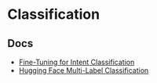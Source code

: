 # Classification


## Docs

- [Fine-Tuning for Intent Classification](https://pub.aimind.so/fine-tuning-bert-for-intent-classification-from-scratch-7e04be18b733)
- [Hugging Face Multi-Label Classification](https://huggingface.co/blog/Valerii-Knowledgator/multi-label-classification)
